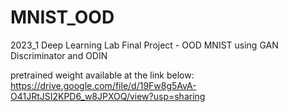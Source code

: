 # MNIST_OOD
2023_1 Deep Learning Lab Final Project - OOD MNIST using GAN Discriminator and ODIN

pretrained weight available at the link below: 
https://drive.google.com/file/d/19Fw8g5AvA-O41JRtJSI2KPD6_w8JPXOQ/view?usp=sharing
